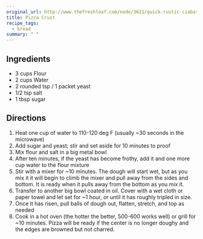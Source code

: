 ```yaml
---
original_url: http://www.thefreshloaf.com/node/3621/quick-rustic-ciabatta-pizza-recipe-full-howto-pics
title: Pizza Crust
recipe_tags:
  - bread
summary: " "
---
```


## Ingredients

* 3 cups Flour
* 2 cups Water
* 2 rounded tsp / 1 packet yeast
* 1/2 tsp salt
* 1 tbsp sugar

## Directions

1. Heat one cup of water to 110-120 deg F (usually ~30 seconds in the microwave)
1. Add sugar and yeast; stir and set aside for 10 minutes to proof
1. Mix flour and salt in a big metal bowl
1. After ten minutes, if the yeast has become frothy, add it and one more cup water to the flour mixture
1. Stir with a mixer for ~10 minutes.  The dough will start wet, but as you mix it it will begin to climb the mixer and pull away from the sides and bottom.  It is ready when it pulls away from the bottom as you mix it.
1. Transfer to another big bowl coated in oil.  Cover with a wet cloth or paper towel and let set for ~1 hour, or until it has roughly tripled in size.
1. Once it has risen, pull balls of dough out, flatten, stretch, and top as needed
1. Cook in a hot oven (the hotter the better, 500-600 works well) or grill for ~10 minutes.  Pizza will be ready if the center is no longer doughy and the edges are browned but not charred.